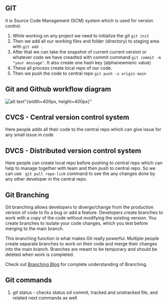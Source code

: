## GIT
It is Source Code Management (SCM) system which is used for version control.

1. While working on any project we need to initialize the git ``` git init ```
2. Then we add all our working files and folder (directory) to staging area with ``` git add . ```
3. After that we can take the snapshot of current current version or whatever code we have creadted
with commit command ``` git commit -m "your message" ```. It also create one hash key (alphanewmeric value)
4. These all process create local repo of our code.
5. Then we push the code to central repo ``` git push -u origin main ```

## Git and Github workflow diagram
![alt text](github.jpg?raw=true "Git and Github workflow")"{width=400px, height=400px}"

## CVCS -  Central version control system
Here people adds all their code to the central repo which can give issue for any small issue in code 

## DVCS  - Distributed version control system
Here people can create local repo before pushing to central repo which can help to manage together with team
and then push to central repo.
So we can use ``` git pull repo-link``` command to see the any changes done by any other developer in the central repo.

## Git Branching
Git branching allows developers to diverge/change from the production version of code to fix a bug or add a feature. Developers create branches to work with a copy of the code without modifying the existing version. You create branches to isolate your code changes, which you test before merging to the main branch.

This branching function is what makes Git really powerful. Multiple people create separate branches to work on their code and merge their changes into the main branch. Branches are meant to be temporary and should be deleted when work is completed.

Check out [Branching Blog](https://www.varonis.com/blog/git-branching) for complete understanding of Branching.

## Git commands
1. git status - checks status od commit, tracked and unstracked file, and related next commands as well
